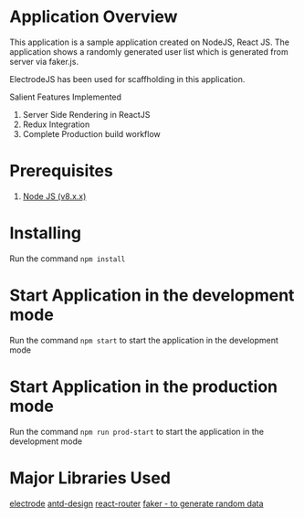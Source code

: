 # Application Overview
This application is a sample application created on NodeJS, React JS. The application shows a randomly generated user list which is generated from server via faker.js.

ElectrodeJS has been used for scaffholding in this application.

Salient Features Implemented
1. Server Side Rendering in ReactJS
2. Redux Integration
3. Complete Production build workflow

# Prerequisites
1. [Node JS (v8.x.x)](<https://nodejs.org/en/download/>)

# Installing
Run the command `npm install`

# Start Application in the development mode
 Run the command `npm start` to start the application in the development mode

# Start Application in the production mode
 Run the command `npm run prod-start` to start the application in the development mode


# Major Libraries Used
[electrode](<http://www.electrode.io/>)
[antd-design](<https://ant.design/docs/react/introduce/>)
[react-router](<https://github.com/ReactTraining/react-router>)
[faker - to generate random data](<https://github.com/marak/Faker.js/>)